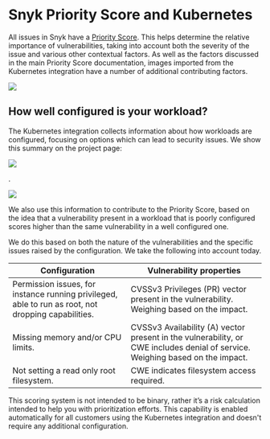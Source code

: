 # Snyk Priority Score and Kubernetes

All issues in Snyk have a [Priority Score](../../../../features/fixing-and-prioritizing-issues/issue-management/priority-score.md). This helps determine the relative importance of vulnerabilities, taking into account both the severity of the issue and various other contextual factors. As well as the factors discussed in the main Priority Score documentation, images imported from the Kubernetes integration have a number of additional contributing factors.

![](../../../../.gitbook/assets/screenshot\_2020-06-23\_at\_09.09.52.png)

## How well configured is your workload?

The Kubernetes integration collects information about how workloads are configured, focusing on options which can lead to security issues. We show this summary on the project page:

![](../../../../.gitbook/assets/screenshot\_2020-06-23\_at\_09.10.39.png)

.

![](../../../../.gitbook/assets/image-1.png)

We also use this information to contribute to the Priority Score, based on the idea that a vulnerability present in a workload that is poorly configured scores higher than the same vulnerability in a well configured one.

We do this based on both the nature of the vulnerabilities and the specific issues raised by the configuration. We take the following into account today.

| **Configuration**                                                                                   | **Vulnerability properties**                                                                                                  |
| --------------------------------------------------------------------------------------------------- | ----------------------------------------------------------------------------------------------------------------------------- |
| Permission issues, for instance running privileged, able to run as root, not dropping capabilities. | CVSSv3 Privileges (PR) vector present in the vulnerability. Weighing based on the impact.                                     |
| Missing memory and/or CPU limits.                                                                   | CVSSv3 Availability (A) vector present in the vulnerability, or CWE includes denial of service. Weighing based on the impact. |
| Not setting a read only root filesystem.                                                            | CWE indicates filesystem access required.                                                                                     |

This scoring system is not intended to be binary, rather it’s a risk calculation intended to help you with prioritization efforts. This capability is enabled automatically for all customers using the Kubernetes integration and doesn't require any additional configuration.
